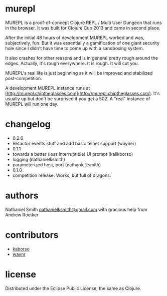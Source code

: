# murepl

MUREPL is a proof-of-concept Clojure REPL / Multi User Dungeon that
runs in the browser. It was built for Clojure Cup 2013 and came in
second place.

After the initial 48 hours of development MUREPL worked and was,
subjectively, fun. But it was essentially a gamification of one giant
security hole since I didn't have time to come up with a sandboxing
system.

It also crashes for other reasons and is in general pretty rough
around the edges. Actually, it's rough everywhere. It is rough. It
will cut you.

MUREPL's real life is just beginning as it will be improved and
stabilized post-competition.

A development MUREPL instance runs at
[http://murepl.chiptheglasses.com](http://murepl.chiptheglasses.com). It's
usually up but don't be surprised if you get a 502. A "real" instance
of MUREPL will run one day.

# changelog

* 0.2.0
 * Refactor events stuff and add basic telnet support (wayner)
* 0.1.1
 * towards a better (less interruptible) UI prompt (kalikborso)
 * logging (nathanielksmith)
 * parameterized host, port (nathanielksmith)
* 0.1.0
 * competition release. Works, but full of dragons.

# authors

 Nathaniel Smith <nathanielksmith@gmail.com>
 with gracious help from Andrew Roetker

# contributors

 * [kaborso](https://github.com/kaborso)
 * [waynr](https://github.com/waynr)

# license

Distributed under the Eclipse Public License, the same as Clojure.
